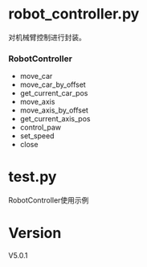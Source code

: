 
# robot_controller.py
对机械臂控制进行封装。
### RobotController
* move_car
* move_car_by_offset
* get_current_car_pos
* move_axis
* move_axis_by_offset
* get_current_axis_pos
* control_paw
* set_speed
* close

# test.py
RobotController使用示例

# Version
V5.0.1



